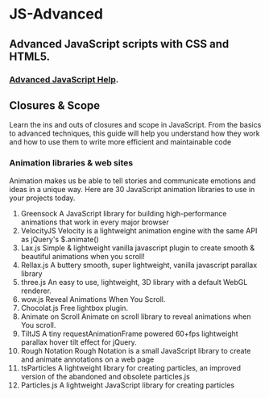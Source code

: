 <h1 id="title">JS-Advanced</h1>

<h2>Advanced JavaScript scripts with CSS and HTML5.</h2>

<h3><a href="https://www.javascripthelp.org/learn/advanced/" target="_blank" rel="noopenner noreferrer">Advanced JavaScript Help</a>.</h3>

<h2>Closures &amp; Scope</h2>
Learn the ins and outs of closures and scope in JavaScript. From the basics to advanced techniques, this guide will 
help you understand how they work and how to use them to write more efficient and maintainable code

<h3>Animation libraries & web sites</h3>

Animation makes us be able to tell stories and communicate emotions and ideas in a unique way. Here are 30 JavaScript animation libraries to use in your projects today.

01. Greensock
A JavaScript library for building high-performance animations that work in every major browser
02. VelocityJS
Velocity is a lightweight animation engine with the same API as jQuery's $.animate()
03. Lax.js
Simple & lightweight vanilla javascript plugin to create smooth & beautiful animations when you scroll!
04. Rellax.js
A buttery smooth, super lightweight, vanilla javascript parallax library
05. three.js
An easy to use, lightweight, 3D library with a default WebGL renderer.
06. wow.js
Reveal Animations When You Scroll.
07. Chocolat.js
Free lightbox plugin.
08. Animate on Scroll
Animate on scroll library to reveal animations when You scroll.
09. TiltJS
A tiny requestAnimationFrame powered 60+fps lightweight parallax hover tilt effect for jQuery.
10. Rough Notation
Rough Notation is a small JavaScript library to create and animate annotations on a web page
11. tsParticles
A lightweight library for creating particles, an improved version of the abandoned and obsolete particles.js
12. Particles.js
A lightweight JavaScript library for creating particles



